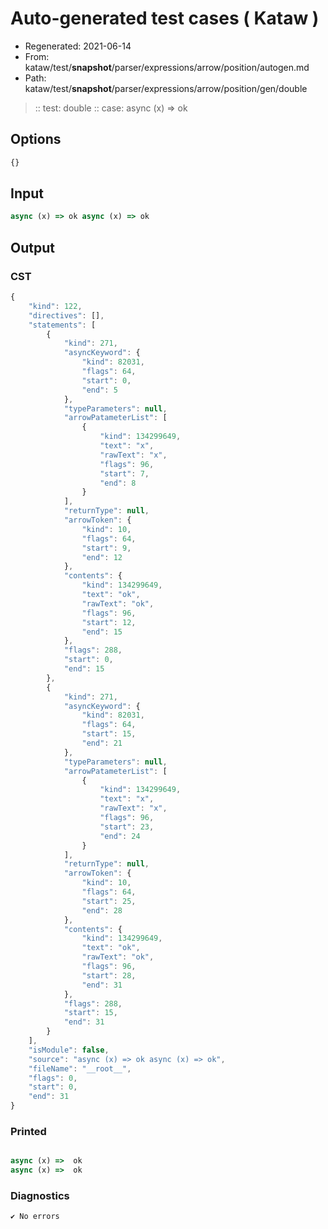 # Auto-generated test cases ( Kataw )
- Regenerated: 2021-06-14
- From: kataw/test/__snapshot__/parser/expressions/arrow/position/autogen.md
- Path: kataw/test/__snapshot__/parser/expressions/arrow/position/gen/double
> :: test: double
> :: case: async (x) => ok
## Options

`````js
{}
`````
## Input

`````js
async (x) => ok async (x) => ok
`````
## Output

### CST

```javascript
{
    "kind": 122,
    "directives": [],
    "statements": [
        {
            "kind": 271,
            "asyncKeyword": {
                "kind": 82031,
                "flags": 64,
                "start": 0,
                "end": 5
            },
            "typeParameters": null,
            "arrowPatameterList": [
                {
                    "kind": 134299649,
                    "text": "x",
                    "rawText": "x",
                    "flags": 96,
                    "start": 7,
                    "end": 8
                }
            ],
            "returnType": null,
            "arrowToken": {
                "kind": 10,
                "flags": 64,
                "start": 9,
                "end": 12
            },
            "contents": {
                "kind": 134299649,
                "text": "ok",
                "rawText": "ok",
                "flags": 96,
                "start": 12,
                "end": 15
            },
            "flags": 288,
            "start": 0,
            "end": 15
        },
        {
            "kind": 271,
            "asyncKeyword": {
                "kind": 82031,
                "flags": 64,
                "start": 15,
                "end": 21
            },
            "typeParameters": null,
            "arrowPatameterList": [
                {
                    "kind": 134299649,
                    "text": "x",
                    "rawText": "x",
                    "flags": 96,
                    "start": 23,
                    "end": 24
                }
            ],
            "returnType": null,
            "arrowToken": {
                "kind": 10,
                "flags": 64,
                "start": 25,
                "end": 28
            },
            "contents": {
                "kind": 134299649,
                "text": "ok",
                "rawText": "ok",
                "flags": 96,
                "start": 28,
                "end": 31
            },
            "flags": 288,
            "start": 15,
            "end": 31
        }
    ],
    "isModule": false,
    "source": "async (x) => ok async (x) => ok",
    "fileName": "__root__",
    "flags": 0,
    "start": 0,
    "end": 31
}
```

### Printed

```javascript

async (x) =>  ok
async (x) =>  ok
```

### Diagnostics

```javascript
✔ No errors
```

